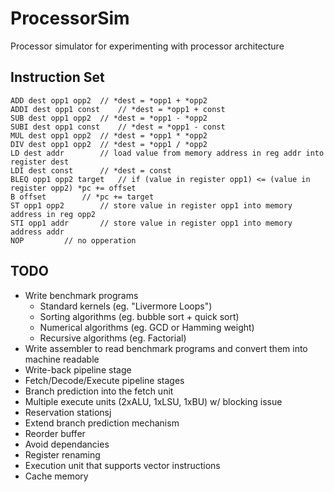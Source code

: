 # ProcessorSim

Processor simulator for experimenting with processor architecture

## Instruction Set
```
ADD dest opp1 opp2	// *dest = *opp1 + *opp2
ADDI dest opp1 const	// *dest = *opp1 + const
SUB dest opp1 opp2 	// *dest = *opp1 - *opp2
SUBI dest opp1 const	// *dest = *opp1 - const
MUL dest opp1 opp2 	// *dest = *opp1 * *opp2
DIV dest opp1 opp2 	// *dest = *opp1 / *opp2
LD dest addr		// load value from memory address in reg addr into register dest
LDI dest const		// *dest = const
BLEQ opp1 opp2 target	// if (value in register opp1) <= (value in register opp2) *pc += offset
B offset 		// *pc += target
ST opp1 opp2 		// store value in register opp1 into memory address in reg opp2
STI opp1 addr		// store value in register opp1 into memory address addr
NOP			// no opperation
```

## TODO
* Write benchmark programs
	* Standard kernels (eg. "Livermore Loops")
	* Sorting algorithms (eg. bubble sort + quick sort)
	* Numerical algorithms (eg. GCD or Hamming weight)
	* Recursive algorithms (eg. Factorial)
* Write assembler to read benchmark programs and convert them into machine readable
* Write-back pipeline stage
* Fetch/Decode/Execute pipeline stages
* Branch prediction into the fetch unit
* Multiple execute units (2xALU, 1xLSU, 1xBU) w/ blocking issue
* Reservation stationsj
* Extend branch prediction mechanism
* Reorder buffer
* Avoid dependancies
* Register renaming
* Execution unit that supports vector instructions
* Cache memory
